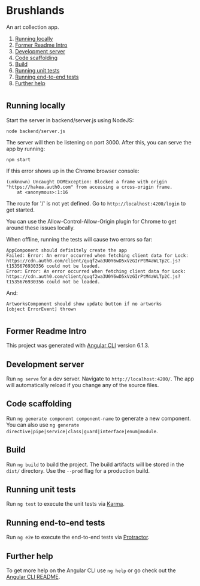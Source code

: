 # Brushlands

An art collection app.

1. [Running locally](#Running-locally)
2. [Former Readme Intro](#Former-Readme-Intro)
2. [Development server](#Development-server)
2. [Code scaffolding](#Code-scaffolding)
2. [Build](#Build)
2. [Running unit tests](#Running-unit-tests)
2. [Running end-to-end tests](#Running-end-to-end-tests)
2. [Further help](#Further-help)


#


## Running locally

Start the server in backend/server.js using NodeJS:
```
node backend/server.js
```

The server will then be listening on port 3000.  After this, you can serve the app by running:
```
npm start
```

If this error shows up in the Chrome browser console:
```
(unknown) Uncaught DOMException: Blocked a frame with origin "https://hakea.auth0.com" from accessing a cross-origin frame.
    at <anonymous>:1:16
```

The route for '/' is not yet defined.  Go to ```http://localhost:4200/login``` to get started.

You can use the Allow-Control-Allow-Origin plugin for Chrome to get around these issues locally.

When offline, running the tests will cause two errors so far:
```
AppComponent should definitely create the app
Failed: Error: An error occurred when fetching client data for Lock: https://cdn.auth0.com/client/quqf2wa3U0Y6wD5xVzGIrPtM4aWLTp2C.js?t1535676930356 could not be loaded.
Error: Error: An error occurred when fetching client data for Lock: https://cdn.auth0.com/client/quqf2wa3U0Y6wD5xVzGIrPtM4aWLTp2C.js?t1535676930356 could not be loaded.
```

And:
```
ArtworksComponent should show update button if no artworks
[object ErrorEvent] thrown
```


#

## Former Readme Intro

This project was generated with [Angular CLI](https://github.com/angular/angular-cli) version 6.1.3.

## Development server

Run `ng serve` for a dev server. Navigate to `http://localhost:4200/`. The app will automatically reload if you change any of the source files.

## Code scaffolding

Run `ng generate component component-name` to generate a new component. You can also use `ng generate directive|pipe|service|class|guard|interface|enum|module`.

## Build

Run `ng build` to build the project. The build artifacts will be stored in the `dist/` directory. Use the `--prod` flag for a production build.

## Running unit tests

Run `ng test` to execute the unit tests via [Karma](https://karma-runner.github.io).

## Running end-to-end tests

Run `ng e2e` to execute the end-to-end tests via [Protractor](http://www.protractortest.org/).

## Further help

To get more help on the Angular CLI use `ng help` or go check out the [Angular CLI README](https://github.com/angular/angular-cli/blob/master/README.md).
